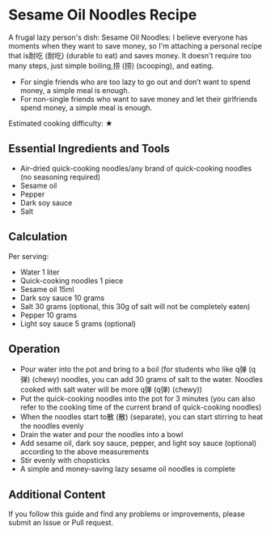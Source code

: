 # Sesame Oil Noodles Recipe

A frugal lazy person's dish: Sesame Oil Noodles: I believe everyone has moments when they want to save money, so I'm attaching a personal recipe that is耐吃 (耐吃) (durable to eat) and saves money. It doesn't require too many steps, just simple boiling,捞 (捞) (scooping), and eating.

- For single friends who are too lazy to go out and don’t want to spend money, a simple meal is enough.
- For non-single friends who want to save money and let their girlfriends spend money, a simple meal is enough.

Estimated cooking difficulty: ★

## Essential Ingredients and Tools

*   Air-dried quick-cooking noodles/any brand of quick-cooking noodles (no seasoning required)
*   Sesame oil
*   Pepper
*   Dark soy sauce
*   Salt

## Calculation

Per serving:

*   Water 1 liter
*   Quick-cooking noodles 1 piece
*   Sesame oil 15ml
*   Dark soy sauce 10 grams
*   Salt 30 grams (optional, this 30g of salt will not be completely eaten)
*   Pepper 10 grams
*   Light soy sauce 5 grams (optional)

## Operation

*   Pour water into the pot and bring to a boil (for students who like q弹 (q弹) (chewy) noodles, you can add 30 grams of salt to the water. Noodles cooked with salt water will be more q弹 (q弹) (chewy))
*   Put the quick-cooking noodles into the pot for 3 minutes (you can also refer to the cooking time of the current brand of quick-cooking noodles)
*   When the noodles start to散 (散) (separate), you can start stirring to heat the noodles evenly
*   Drain the water and pour the noodles into a bowl
*   Add sesame oil, dark soy sauce, pepper, and light soy sauce (optional) according to the above measurements
*   Stir evenly with chopsticks
*   A simple and money-saving lazy sesame oil noodles is complete

## Additional Content

If you follow this guide and find any problems or improvements, please submit an Issue or Pull request.
